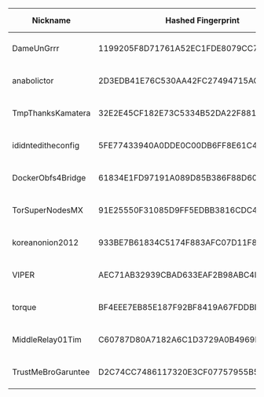 | Nickname |  Hashed Fingerprint	| Or Addresses | Contact | Running | Flags | Last Seen | First Seen | Last Restarted | Advertised Bandwidth | Platform | Version | Version Status | Recommended Version | Verified hostnames | Exit policy |
|---|---|---|---|---|---|---|---|---|---|---|---|---|---|---|---|
|DameUnGrrr | 1199205F8D71761A52EC1FDE8079CC7D6A2D4A1C | ["5.181.188.200:9001","[2a03:cfc0:8004::4:48]:9001"] | dcinside.com <a AT dcinside dot live> | true | Running, V2Dir, Valid | 2025-08-04 09:00:00 | 2025-08-04 03:00:00 | 2025-08-04 06:57:04 | 0 | Tor 0.4.8.10 on Linux | 0.4.8.10 | recommended | true | N/A | ["reject *:*"]|
|anabolictor | 2D3EDB41E76C530AA42FC27494715ACBD3D37B4B | ["157.180.42.200:9001"] | nicenic@tutamail.com | true | Running, V2Dir, Valid | 2025-08-04 09:00:00 | 2025-08-04 09:00:00 | 2025-08-04 08:31:19 | 0 | Tor 0.4.8.10 on Linux | 0.4.8.10 | recommended | true | ["static.200.42.180.157.clients.your-server.de"] | ["reject *:*"]|
|TmpThanksKamatera | 32E2E45CF182E73C5334B52DA22F881B523A1765 | ["45.147.250.45:443"] | Alessandro Greco <alessandro DOT greco DOT 1 AT protonmail DOT com> | true | Running, V2Dir, Valid | 2025-08-04 09:00:00 | 2025-08-04 08:00:00 | 2025-08-04 07:25:18 | 0 | Tor 0.4.8.17 on Linux | 0.4.8.17 | recommended | true | N/A | ["reject *:*"]|
|ididnteditheconfig | 5FE77433940A0DDE0C00DB6FF8E61C4B7A075A7E | ["64.49.45.21:8443"] | N/A | false | Running, Valid | 2025-08-04 07:00:00 | 2025-08-04 02:00:00 | 2025-08-04 01:28:07 | 0 | Tor 0.4.8.11 on Linux | 0.4.8.11 | recommended | true | N/A | ["reject *:*"]|
|DockerObfs4Bridge | 61834E1FD97191A089D85B386F88D6074165101A | ["31.178.106.239:9001"] | N/A | true | Running, V2Dir, Valid | 2025-08-04 09:00:00 | 2025-08-04 08:00:00 | 2025-08-04 06:04:58 | 0 | Tor 0.4.8.14 on Linux | 0.4.8.14 | recommended | true | N/A | ["reject *:*"]|
|TorSuperNodesMX | 91E25550F31085D9FF5EDBB3816CDC4E05E32502 | ["103.138.188.124:443"] | torsupernodes@protonmail.com | true | Running, Valid | 2025-08-04 09:00:00 | 2025-08-04 07:00:00 | 2025-08-04 05:34:04 | 0 | Tor 0.4.8.17 on Linux | 0.4.8.17 | recommended | true | N/A | ["reject *:*"]|
|koreanonion2012 | 933BE7B61834C5174F883AFC07D11F8A78D5C46B | ["65.181.112.221:443"] | tykaltmail5@pm.me | true | Running, V2Dir, Valid | 2025-08-04 09:00:00 | 2025-08-04 07:00:00 | 2025-08-04 05:49:18 | 0 | Tor 0.4.8.10 on Linux | 0.4.8.10 | recommended | true | ["xodud.com"] | ["reject *:*"]|
|VIPER | AEC71AB32939CBAD633EAF2B98ABC4D5B49E5FC1 | ["66.168.143.19:9100"] | N/A | true | Running, Valid | 2025-08-04 09:00:00 | 2025-08-04 05:00:00 | 2025-08-04 04:19:10 | 0 | Tor 0.4.8.17 on Linux | 0.4.8.17 | recommended | true | ["syn-066-168-143-019.res.spectrum.com"] | ["reject *:*"]|
|torque | BF4EEE7EB85E187F92BF8419A67FDDBD7F128B37 | ["136.48.20.200:9001"] | N/A | true | Running, V2Dir, Valid | 2025-08-04 09:00:00 | 2025-08-04 08:00:00 | 2025-08-04 04:50:31 | 0 | Tor 0.4.8.17 on Linux | 0.4.8.17 | recommended | true | N/A | ["reject *:*"]|
|MiddleRelay01Tim | C60787D80A7182A6C1D3729A0B4969E568E57188 | ["155.94.154.133:9001"] | Tim <wt95377@gmail.com> | true | Running, V2Dir, Valid | 2025-08-04 09:00:00 | 2025-08-04 07:00:00 | 2025-08-04 06:06:59 | 0 | Tor 0.4.8.17 on Linux | 0.4.8.17 | recommended | true | N/A | ["reject *:*"]|
|TrustMeBroGaruntee | D2C74CC7486117320E3CF07757955B59F439068C | ["136.38.226.125:9002"] | untidy4982@proton.me | true | Running, V2Dir, Valid | 2025-08-04 09:00:00 | 2025-08-04 00:00:00 | 2025-08-04 01:32:13 | 0 | Tor 0.4.8.17 on Linux | 0.4.8.17 | recommended | true | N/A | ["reject *:*"]|
